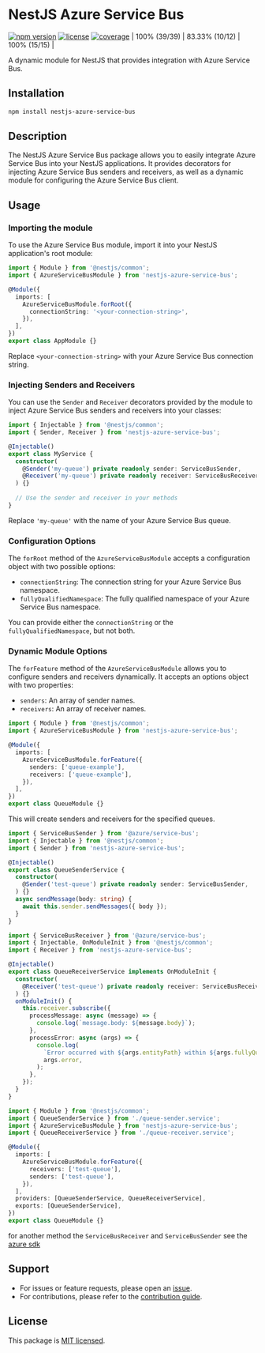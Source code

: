 # NestJS Azure Service Bus

[![npm version](https://img.shields.io/npm/v/nestjs-azure-service-bus.svg)](https://www.npmjs.com/package/nestjs-azure-service-bus)
[![license](https://img.shields.io/npm/l/nestjs-azure-service-bus.svg)](https://github.com/engcfraposo/nestjs-azure-service-bus/blob/08d728f7e13b1efc51bd05c34e7d550b4cef23fb/LICENSE)
[![coverage](https://img.shields.io/badge/Coverage-100%25-brightgreen.svg)](https://github.com/engcfraposo/nestjs-azure-service-bus/blob/8e7abef3ab8c7df28c9ad9a8483ae7f52a4233fb/README.md) | 100% (39/39) | 83.33% (10/12) | 100% (15/15) |

A dynamic module for NestJS that provides integration with Azure Service Bus.

## Installation

```bash
npm install nestjs-azure-service-bus
```

## Description

The NestJS Azure Service Bus package allows you to easily integrate Azure Service Bus into your NestJS applications. It provides decorators for injecting Azure Service Bus senders and receivers, as well as a dynamic module for configuring the Azure Service Bus client.

## Usage

### Importing the module

To use the Azure Service Bus module, import it into your NestJS application's root module:

```typescript
import { Module } from '@nestjs/common';
import { AzureServiceBusModule } from 'nestjs-azure-service-bus';

@Module({
  imports: [
    AzureServiceBusModule.forRoot({
      connectionString: '<your-connection-string>',
    }),
  ],
})
export class AppModule {}
```

Replace `<your-connection-string>` with your Azure Service Bus connection string.

### Injecting Senders and Receivers

You can use the `Sender` and `Receiver` decorators provided by the module to inject Azure Service Bus senders and receivers into your classes:

```typescript
import { Injectable } from '@nestjs/common';
import { Sender, Receiver } from 'nestjs-azure-service-bus';

@Injectable()
export class MyService {
  constructor(
    @Sender('my-queue') private readonly sender: ServiceBusSender,
    @Receiver('my-queue') private readonly receiver: ServiceBusReceiver,
  ) {}
  
  // Use the sender and receiver in your methods
}
```

Replace `'my-queue'` with the name of your Azure Service Bus queue.

### Configuration Options

The `forRoot` method of the `AzureServiceBusModule` accepts a configuration object with two possible options:

- `connectionString`: The connection string for your Azure Service Bus namespace.
- `fullyQualifiedNamespace`: The fully qualified namespace of your Azure Service Bus namespace.

You can provide either the `connectionString` or the `fullyQualifiedNamespace`, but not both.

### Dynamic Module Options

The `forFeature` method of the `AzureServiceBusModule` allows you to configure senders and receivers dynamically. It accepts an options object with two properties:

- `senders`: An array of sender names.
- `receivers`: An array of receiver names.

```typescript
import { Module } from '@nestjs/common';
import { AzureServiceBusModule } from 'nestjs-azure-service-bus';

@Module({
  imports: [
    AzureServiceBusModule.forFeature({
      senders: ['queue-example'],
      receivers: ['queue-example'],
    }),
  ],
})
export class QueueModule {}
```

This will create senders and receivers for the specified queues.

```typescript
import { ServiceBusSender } from '@azure/service-bus';
import { Injectable } from '@nestjs/common';
import { Sender } from 'nestjs-azure-service-bus';

@Injectable()
export class QueueSenderService {
  constructor(
    @Sender('test-queue') private readonly sender: ServiceBusSender,
  ) {}
  async sendMessage(body: string) {
    await this.sender.sendMessages({ body });
  }
}
```

```typescript
import { ServiceBusReceiver } from '@azure/service-bus';
import { Injectable, OnModuleInit } from '@nestjs/common';
import { Receiver } from 'nestjs-azure-service-bus';

@Injectable()
export class QueueReceiverService implements OnModuleInit {
  constructor(
    @Receiver('test-queue') private readonly receiver: ServiceBusReceiver,
  ) {}
  onModuleInit() {
    this.receiver.subscribe({
      processMessage: async (message) => {
        console.log(`message.body: ${message.body}`);
      },
      processError: async (args) => {
        console.log(
          `Error occurred with ${args.entityPath} within ${args.fullyQualifiedNamespace}: `,
          args.error,
        );
      },
    });
  }
}
```

```typescript
import { Module } from '@nestjs/common';
import { QueueSenderService } from './queue-sender.service';
import { AzureServiceBusModule } from 'nestjs-azure-service-bus';
import { QueueReceiverService } from './queue-receiver.service';

@Module({
  imports: [
    AzureServiceBusModule.forFeature({
      receivers: ['test-queue'],
      senders: ['test-queue'],
    }),
  ],
  providers: [QueueSenderService, QueueReceiverService],
  exports: [QueueSenderService],
})
export class QueueModule {}

```

for another method the `ServiceBusReceiver` and `ServiceBusSender` see the [azure sdk](https://www.npmjs.com/package/@azure/service-bus)

## Support

- For issues or feature requests, please open an [issue](https://github.com/engcfraposo/nestjs-azure-service-bus/issues).
- For contributions, please refer to the [contribution guide](https://github.com/engcfraposo/nestjs-azure-service-bus/blob/main/CONTRIBUTING.md).

## License

This package is [MIT licensed](https://github.com/engcfraposo/nestjs-azure-service-bus/blob/main/LICENSE).
